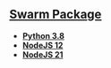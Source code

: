 ## [Swarm Package](https://github.com/rxflex/swarm-package)

- **[Python 3.8](https://github.com/Rxflex/swarm-package/tree/main/python3.8)**
- **[NodeJS 12](https://github.com/Rxflex/swarm-package/tree/main/nodejs12)**
- **[NodeJS 21](https://github.com/Rxflex/swarm-package/tree/main/nodejs21)**
